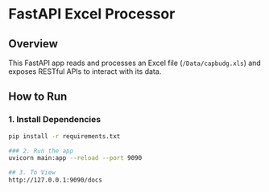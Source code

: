 #  FastAPI Excel Processor

##  Overview
This FastAPI app reads and processes an Excel file (`/Data/capbudg.xls`) and exposes RESTful APIs to interact with its data.

##  How to Run

### 1. Install Dependencies
```bash
pip install -r requirements.txt

### 2. Run the app
uvicorn main:app --reload --port 9090

## 3. To View
http://127.0.0.1:9090/docs